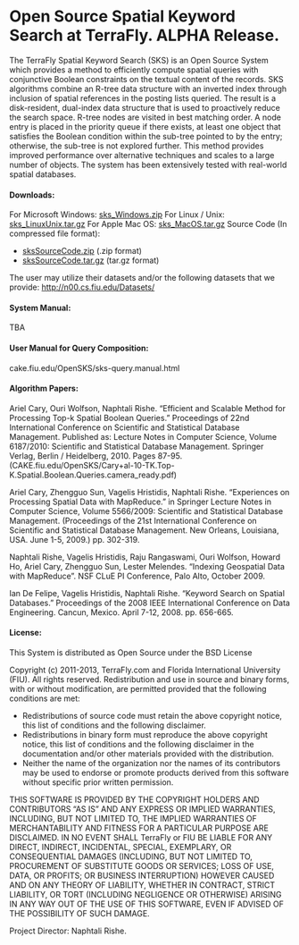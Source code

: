 # Open Source Spatial Keyword Search at TerraFly. ALPHA Release.

The TerraFly Spatial Keyword Search (SKS) is an Open Source System which provides a method to efficiently compute spatial queries with conjunctive Boolean constraints on the textual content of the records. SKS algorithms combine an R-tree data structure with an inverted index through inclusion of spatial references in the posting lists queried. The result is a disk-resident, dual-index data structure that is used to proactively reduce the search space. R-tree nodes are visited in best matching order. A node entry is placed in the priority queue if there exists, at least one object that satisfies the Boolean condition within the sub-tree pointed to by the entry; otherwise, the sub-tree is not explored further. This method provides improved performance over alternative techniques and scales to a large number of objects. The system has been extensively tested with real-world spatial databases.
#### Downloads:
For Microsoft Windows: [sks_Windows.zip](https://github.com/HPDRC/SKS/files/2618497/sks_Windows.zip)
For Linux / Unix: [sks_LinuxUnix.tar.gz](https://github.com/HPDRC/SKS/files/2618495/sks_LinuxUnix.tar.gz)
For Apple Mac OS: [sks_MacOS.tar.gz](https://github.com/HPDRC/SKS/files/2618496/sks_MacOS.tar.gz)
Source Code (In compressed file format):
* [sksSourceCode.zip](https://github.com/HPDRC/SKS/files/2618499/sksSourceCode.zip) (.zip format)
* [sksSourceCode.tar.gz](https://github.com/HPDRC/SKS/files/2618498/sksSourceCode.tar.gz) (tar.gz format)

The user may utilize their datasets and/or the following datasets that we provide: http://n00.cs.fiu.edu/Datasets/

#### System Manual:
TBA

#### User Manual for Query Composition:
cake.fiu.edu/OpenSKS/sks-query.manual.html

#### Algorithm Papers:
Ariel Cary, Ouri Wolfson, Naphtali Rishe. “Efficient and Scalable Method for Processing Top-k Spatial Boolean Queries.” Proceedings of 22nd International Conference on Scientific and Statistical Database Management. Published as: Lecture Notes in Computer Science, Volume 6187/2010: Scientific and Statistical Database Management. Springer Verlag, Berlin / Heidelberg, 2010. Pages 87-95. (CAKE.fiu.edu/OpenSKS/Cary+al-10-TK.Top-K.Spatial.Boolean.Queries.camera_ready.pdf)

Ariel Cary, Zhengguo Sun, Vagelis Hristidis, Naphtali Rishe. “Experiences on Processing Spatial Data with MapReduce.” in Springer Lecture Notes in Computer Science, Volume 5566/2009: Scientific and Statistical Database Management. (Proceedings of the 21st International Conference on Scientific and Statistical Database Management. New Orleans, Louisiana, USA. June 1-5, 2009.) pp. 302-319.

Naphtali Rishe, Vagelis Hristidis, Raju Rangaswami, Ouri Wolfson, Howard Ho, Ariel Cary, Zhengguo Sun, Lester Melendes. “Indexing Geospatial Data with MapReduce”. NSF CLuE PI Conference, Palo Alto, October 2009.

Ian De Felipe, Vagelis Hristidis, Naphtali Rishe. “Keyword Search on Spatial Databases.” Proceedings of the 2008 IEEE International Conference on Data Engineering. Cancun, Mexico. April 7-12, 2008. pp. 656-665.

#### License:
This System is distributed as Open Source under the BSD License

Copyright (c) 2011-2013, TerraFly.com and Florida International University (FIU). All rights reserved. Redistribution and use in source and binary forms, with or without modification, are permitted provided that the following conditions are met:
  * Redistributions of source code must retain the above copyright notice, this list of conditions and the following disclaimer.
  * Redistributions in binary form must reproduce the above copyright notice, this list of conditions and the following disclaimer in the documentation and/or other materials provided with the distribution.
  * Neither the name of the organization nor the names of its contributors may be used to endorse or promote products derived from this software without specific prior written permission.

THIS SOFTWARE IS PROVIDED BY THE COPYRIGHT HOLDERS AND CONTRIBUTORS “AS IS” AND ANY EXPRESS OR IMPLIED WARRANTIES, INCLUDING, BUT NOT LIMITED TO, THE IMPLIED WARRANTIES OF MERCHANTABILITY AND FITNESS FOR A PARTICULAR PURPOSE ARE DISCLAIMED. IN NO EVENT SHALL TerraFly or FIU BE LIABLE FOR ANY DIRECT, INDIRECT, INCIDENTAL, SPECIAL, EXEMPLARY, OR CONSEQUENTIAL DAMAGES (INCLUDING, BUT NOT LIMITED TO, PROCUREMENT OF SUBSTITUTE GOODS OR SERVICES; LOSS OF USE, DATA, OR PROFITS; OR BUSINESS INTERRUPTION) HOWEVER CAUSED AND ON ANY THEORY OF LIABILITY, WHETHER IN CONTRACT, STRICT LIABILITY, OR TORT (INCLUDING NEGLIGENCE OR OTHERWISE) ARISING IN ANY WAY OUT OF THE USE OF THIS SOFTWARE, EVEN IF ADVISED OF THE POSSIBILITY OF SUCH DAMAGE.

Project Director: Naphtali Rishe.